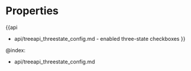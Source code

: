 
Properties
==========

{{api
- api/treeapi_threestate_config.md - enabled three-state checkboxes
}}

@index:
- api/treeapi_threestate_config.md

